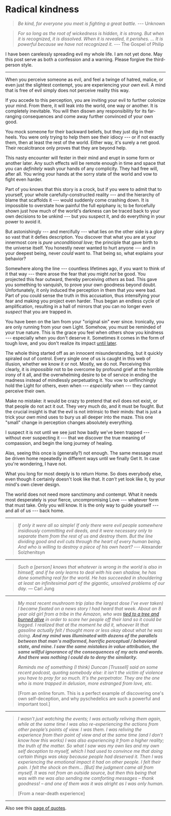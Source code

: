 
# Radical kindness

> _Be kind, for everyone you meet is fighting a great battle._ --- Unknown

> _For so long as the root of wickedness is hidden, it is strong. But when it is recognized, it is dissolved. When it is revealed, it perishes. ... It is powerful because we have not recognized it._ --- The Gospel of Philip

I have been carelessly spreading evil my whole life. I am not yet done. May this post serve as both a confession and a warning. Please forgive the third-person style.

---

When you perceive someone as evil, and feel a twinge of hatred, malice, or even just the slightest contempt, you are experiencing your _own_ evil. A mind that is free of evil simply does not perceive reality this way.

If you accede to this perception, you are inviting your evil to further colonize your mind. From there, it will leak into the world, one way or another. It is completely inevitable. You will then disown any responsibility for its far-ranging consequences and come away further convinced of your own good.

You mock someone for their backward beliefs, but they just dig in their heels. You were only trying to help them see their idiocy --- or if not exactly them, then at least the rest of the world. Either way, it's surely a net good. Their recalcitrance only proves that they are beyond help.

This nasty encounter will fester in their mind and erupt in some form or another later. Any such effects will be remote enough in time and space that you can _definitely_ wash your hands of any complicity. They had free will, after all. You wring your hands at the sorry state of the world and vow to fight even harder.

Part of you knows that this story is a crock, but if you were to admit that to yourself, your whole carefully-constructed reality --- and the hierarchy of blame that scaffolds it --- would suddenly come crashing down. It is impossible to overstate how painful the full epiphany is; to be forcefully shown just how much of the world's darkness can be traced back to your own decisions to be unkind --- but you suspect it, and do everything in your power to avoid it.

But astonishingly --- and mercifully --- what lies on the other side is a glory so vast that it defies description. You discover that what you are at your innermost core is _pure unconditional love_; the principle that gave birth to the universe itself. You honestly never wanted to hurt anyone --- and in your deepest being, never _could_ want to. That being so, what explains your behavior?

Somewhere along the line --- countless lifetimes ago, if you want to think of it that way --- there arose the fear that you might _not_ be good. You projected this fear outward, thereby perceiving _others_ as bad. This gave you something to vanquish, to prove your own goodness beyond doubt. Unfortunately, it only induced the perception in them that _you_ were bad. Part of you could sense the truth in this accusation, thus intensifying your fear and making you project even harder. Thus began an endless cycle of amplification, resulting in a hall of mirrors that you can no longer even _suspect_ that you are trapped in.

You have been on the lam from your "original sin" ever since. Ironically, you are only running from your own Light. Somehow, you must be reminded of your true nature. This is the grace you feel when others show you kindness --- especially when you don't deserve it. Sometimes it comes in the form of tough love, and you don't realize its impact [until later](https://www.youtube.com/watch?v=WrZbMXtDuNA).

The whole thing started off as an innocent misunderstanding, but it quickly spiraled out of control. Every single one of us is caught in this web of illusion, whether we know it or not. Mostly, we do not. Perceiving this clearly, it is _impossible_ not to be overcome by profound grief at the horrible irony of it all, and the overwhelming desire to be of service in ending the madness instead of mindlessly perpetuating it. You vow to unflinchingly hold the Light for others, even when --- _especially_ when --- they cannot perceive their own.

Make no mistake: it would be crazy to pretend that evil does not exist, or that people do not act it out. They very much do, and it must be fought. But the crucial insight is that the evil is not intrinsic to their minds: that is just a trick your _own_ mind uses to bury us all deeper into the maze. This one "small" change in perception changes absolutely everything.

I suspect it is not until we see just how badly we've been trapped --- without ever suspecting it --- that we discover the true meaning of compassion, and begin the long journey of healing.

Alas, seeing this once is (generally?) not enough. The same message must be driven home repeatedly in different ways until we finally Get It. In case you're wondering, I have not.

What you long for most deeply is to return Home. So does everybody else, even though it certainly doesn't look like that. It _can't_ yet look like it, by your mind's own clever design.

The world does not need more sanctimony and contempt. What it needs most desperately is your fierce, uncompromising Love --- whatever form that must take. Only you will know. It is the only way to guide yourself --- and all of _us_ --- back home.

---

> _If only it were all so simple! If only there were evil people somewhere insidiously committing evil deeds, and it were necessary only to separate them from the rest of us and destroy them. But the line dividing good and evil cuts through the heart of every human being. And who is willing to destroy a piece of his own heart?_ --- Alexander Solzhenitsyn

---

> _Such a [person] knows that whatever is wrong in the world is also in himself, and if he only learns to deal with his own shadow, he has done something real for the world. He has succeeded in shouldering at least an infinitesimal part of the gigantic, unsolved problems of our day._ — Carl Jung

---

> *My most recent mushroom trip (also the largest dose I've ever taken) I became fixated on a news story I had heard that week. About an 8 year old girl from a tribe in the Amazon, who was [tied to a tree and burned alive](https://www.survivalinternational.org/news/8033) in order to scare her people off their land so it could be logged. I realized that at the moment he did it, whoever lit that gasoline actually felt / thought more or less okay about what he was doing. **And my mind was illuminated with dozens of the parallels between that man's malformed, horrific perceptual / behavioral state, and mine. I saw the same mistakes in value attribution, the same willful ignorance of the consequences of my acts and words. And there was nothing I could do to deny the similarity.***
>
> *Reminds me of something (I think) Duncan [Trussell] said on some recent podcast, quoting somebody else: it isn't the victim of violence you have to pray for so much. It's the perpetrator. They are the one who is more trapped in delusion, more estranged from love, etc.*
>
> [From an online forum. This is a perfect example of discovering one's own self-deception, and why pyschedelics are such a powerful and important tool.]

---

> *I wasn’t just watching the events; I was actually reliving them again, while at the same time I was also re-experiencing the actions from other people’s points of view. I was them. I was reliving the experience from their point of view and at the same time (and I don’t know how this works) I was also experiencing it from a higher reality; the truth of the matter. So what I saw was my own lies and my own self deception to myself, which I had used to convince me that doing certain things was okay because people had deserved it. Then I was experiencing the emotional impact it had on other people. I felt their pain. I felt the shock on them… [But] the judgment came all from myself. It was not from an outside source, but then this being that was with me was also sending me comforting messages – thank goodness! – and one of them was it was alright as I was only human.* 
> 
> [From a near-death experience]


---

Also see this [page of quotes](https://hackmd.io/@monktastic/radical-kindness-quotes).
